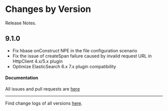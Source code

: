 Changes by Version
==================
Release Notes.

9.1.0
------------------

* Fix hbase onConstruct NPE in the file configuration scenario
* Fix the issue of createSpan failure caused by invalid request URL in HttpClient 4.x/5.x plugin
* Optimize ElasticSearch 6.x 7.x plugin compatibility

#### Documentation

All issues and pull requests are [here](https://github.com/apache/skywalking/milestone/194?closed=1)

------------------
Find change logs of all versions [here](changes).
